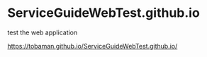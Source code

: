 # ServiceGuideWebTest.github.io
test the web application


https://tobaman.github.io/ServiceGuideWebTest.github.io/
